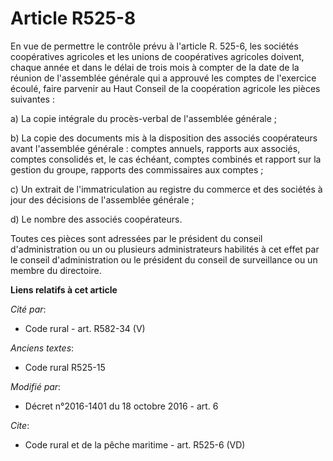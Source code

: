 # Article R525-8

En vue de permettre le contrôle prévu à l'article R. 525-6, les sociétés coopératives agricoles et les unions de coopératives
agricoles doivent, chaque année et dans le délai de trois mois à compter de la date de la réunion de l'assemblée générale qui
a approuvé les comptes de l'exercice écoulé, faire parvenir au Haut Conseil de la coopération agricole les pièces
suivantes : 

a) La copie intégrale du procès-verbal de l'assemblée générale ; 

b) La copie des documents mis à la disposition des associés coopérateurs avant l'assemblée générale : comptes annuels,
rapports aux associés, comptes consolidés et, le cas échéant, comptes combinés et rapport sur la gestion du groupe, rapports
des commissaires aux comptes ; 

c) Un extrait de l'immatriculation au registre du commerce et des sociétés à jour des décisions de l'assemblée générale ; 

d) Le nombre des associés coopérateurs. 

Toutes ces pièces sont adressées par le président du conseil d'administration ou un ou plusieurs administrateurs habilités à
cet effet par le conseil d'administration ou le président du conseil de surveillance ou un membre du directoire.

**Liens relatifs à cet article**

_Cité par_:

  - Code rural - art. R582-34 (V)

_Anciens textes_:

  - Code rural R525-15

_Modifié par_:

  - Décret n°2016-1401 du 18 octobre 2016 - art. 6

_Cite_:

  - Code rural et de la pêche maritime - art. R525-6 (VD)
